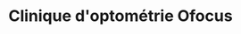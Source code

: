 ---
title: "Clinique d'optométrie Ofocus"
url: /lancienne-lorette/clinique-doptometrie-ofocus/
shop: optician
---